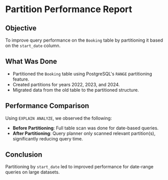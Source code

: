 # Partition Performance Report

## Objective
To improve query performance on the `Booking` table by partitioning it based on the `start_date` column.

## What Was Done
- Partitioned the `Booking` table using PostgreSQL's `RANGE` partitioning feature.
- Created partitions for years 2022, 2023, and 2024.
- Migrated data from the old table to the partitioned structure.

## Performance Comparison
Using `EXPLAIN ANALYZE`, we observed the following:

- **Before Partitioning**: Full table scan was done for date-based queries.
- **After Partitioning**: Query planner only scanned relevant partition(s), significantly reducing query time.

## Conclusion
Partitioning by `start_date` led to improved performance for date-range queries on large datasets.
